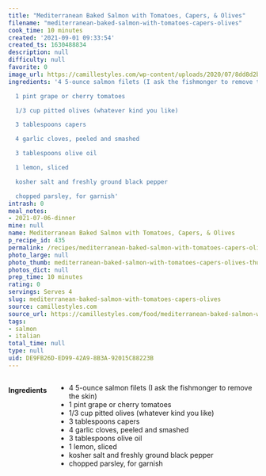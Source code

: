 ```yaml
---
title: "Mediterranean Baked Salmon with Tomatoes, Capers, & Olives"
filename: "mediterranean-baked-salmon-with-tomatoes-capers-olives"
cook_time: 10 minutes
created: '2021-09-01 09:33:54'
created_ts: 1630488834
description: null
difficulty: null
favorite: 0
image_url: https://camillestyles.com/wp-content/uploads/2020/07/8dd8d2bb-camille-styles-mediterranean-salmon-8184-e1594063665874-150x150.jpg
ingredients: '4 5-ounce salmon filets (I ask the fishmonger to remove the skin)

  1 pint grape or cherry tomatoes

  1/3 cup pitted olives (whatever kind you like)

  3 tablespoons capers

  4 garlic cloves, peeled and smashed

  3 tablespoons olive oil

  1 lemon, sliced

  kosher salt and freshly ground black pepper

  chopped parsley, for garnish'
intrash: 0
meal_notes:
- 2021-07-06-dinner
mine: null
name: Mediterranean Baked Salmon with Tomatoes, Capers, & Olives
p_recipe_id: 435
permalink: /recipes/mediterranean-baked-salmon-with-tomatoes-capers-olives
photo_large: null
photo_thumb: mediterranean-baked-salmon-with-tomatoes-capers-olives-thumb.jpg
photos_dict: null
prep_time: 10 minutes
rating: 0
servings: Serves 4
slug: mediterranean-baked-salmon-with-tomatoes-capers-olives
source: camillestyles.com
source_url: https://camillestyles.com/food/mediterranean-baked-salmon-with-tomatoes-olives-capers/
tags:
- salmon
- italian
total_time: null
type: null
uid: DE9FB26D-ED99-42A9-8B3A-92015C88223B
---
```

<div class="columns large-7 small-12" id="writeup">	</div><!-- #writeup -->
</div><!-- #row-one -->
<div class="row" id="row-two">	<div class="columns large-4 small-12" id="ingredients"><h4>Ingredients</h4><div class="box box-ingredients content"><ul>
<li>4 5-ounce salmon filets (I ask the fishmonger to remove the skin)</li>
<li>1 pint grape or cherry tomatoes</li>
<li>1/3 cup pitted olives (whatever kind you like)</li>
<li>3 tablespoons capers</li>
<li>4 garlic cloves, peeled and smashed</li>
<li>3 tablespoons olive oil</li>
<li>1 lemon, sliced</li>
<li>kosher salt and freshly ground black pepper</li>
<li>chopped parsley, for garnish</li>
</ul>
</div>	</div>	<div class="columns large-6 small-12" id="directions">	</div>